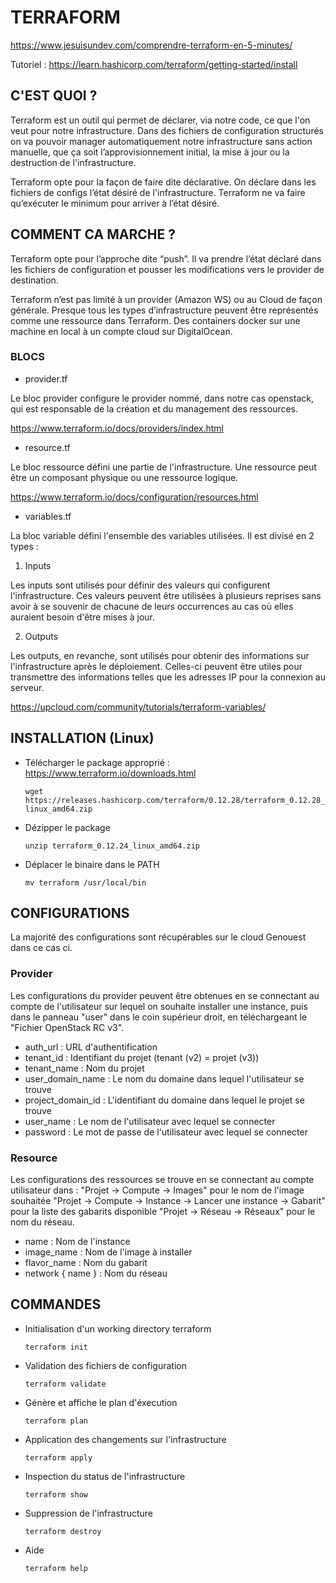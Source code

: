 # TERRAFORM

https://www.jesuisundev.com/comprendre-terraform-en-5-minutes/

Tutoriel :
https://learn.hashicorp.com/terraform/getting-started/install


## C'EST QUOI ?

Terraform est un outil qui permet de déclarer, via notre code, ce que l'on veut pour notre infrastructure. 
Dans des fichiers de configuration structurés on va pouvoir manager automatiquement notre infrastructure sans action manuelle, que ça soit l’approvisionnement initial, la mise à jour ou la destruction de l'infrastructure.

Terraform opte pour la façon de faire dite déclarative. On déclare dans les fichiers de configs l’état désiré de l'infrastructure. Terraform ne va faire qu’exécuter le minimum pour arriver à l’état désiré.


## COMMENT CA MARCHE ?

Terraform opte pour l’approche dite “push”. Il va prendre l’état déclaré dans les fichiers de configuration et pousser les modifications vers le provider de destination.

Terraform n’est pas limité à un provider (Amazon WS) ou au Cloud de façon générale. Presque tous les types d’infrastructure peuvent être représentés comme une ressource dans Terraform. Des containers docker sur une machine en local à un compte cloud sur DigitalOcean.


### BLOCS

- provider.tf

Le bloc provider configure le provider nommé, dans notre cas openstack, qui est responsable de la création et du management des ressources.

https://www.terraform.io/docs/providers/index.html

- resource.tf

Le bloc ressource défini une partie de l'infrastructure. Une ressource peut être un composant physique ou une ressource logique.

https://www.terraform.io/docs/configuration/resources.html

- variables.tf

La bloc variable défini l'ensemble des variables utilisées. Il est divisé en 2 types :

1. Inputs

Les inputs sont utilisés pour définir des valeurs qui configurent l'infrastructure. Ces valeurs peuvent être utilisées à plusieurs reprises sans avoir à se souvenir de chacune de leurs occurrences au cas où elles auraient besoin d'être mises à jour.

2. Outputs

Les outputs, en revanche, sont utilisés pour obtenir des informations sur l'infrastructure après le déploiement. Celles-ci peuvent être utiles pour transmettre des informations telles que les adresses IP pour la connexion au serveur.

https://upcloud.com/community/tutorials/terraform-variables/


## INSTALLATION (Linux)

- Télécharger le package approprié : https://www.terraform.io/downloads.html

	`wget https://releases.hashicorp.com/terraform/0.12.28/terraform_0.12.28_linux_amd64.zip`

- Dézipper le package

	`unzip terraform_0.12.24_linux_amd64.zip`

- Déplacer le binaire dans le PATH

	`mv terraform /usr/local/bin`


## CONFIGURATIONS

La majorité des configurations sont récupérables sur le cloud Genouest dans ce cas ci. 

### Provider

Les configurations du provider peuvent être obtenues en se connectant au compte de l'utilisateur sur lequel on souhaite installer une instance, puis dans le panneau "user" dans le coin supérieur droit, en téléchargeant le "Fichier OpenStack RC v3".

- auth_url : URL d'authentification
- tenant_id : Identifiant du projet (tenant (v2) = projet (v3))
- tenant_name : Nom du projet
- user_domain_name : Le nom du domaine dans lequel l'utilisateur se trouve
- project_domain_id : L'identifiant du domaine dans lequel le projet se trouve
- user_name : Le nom de l'utilisateur avec lequel se connecter
- password : Le mot de passe de l'utilisateur avec lequel se connecter


### Resource

Les configurations des ressources se trouve en se connectant au compte utilisateur dans : 
"Projet -> Compute -> Images" pour le nom de l'image souhaitée
"Projet -> Compute -> Instance -> Lancer une instance -> Gabarit" pour la liste des gabarits disponible
"Projet -> Réseau -> Réseaux" pour le nom du réseau.

- name : Nom de l'instance
- image_name : Nom de l'image à installer
- flavor_name : Nom du gabarit 
- network { name } : Nom du réseau


## COMMANDES

- Initialisation d'un working directory terraform

	`terraform init`
	
- Validation des fichiers de configuration

	`terraform validate`

- Génère et affiche le plan d'éxecution

	`terraform plan`
	
- Application des changements sur l'infrastructure

	`terraform apply`
	
- Inspection du status de l'infrastructure

	`terraform show`
	
- Suppression de l'infrastructure

	`terraform destroy`

- Aide

	`terraform help`
